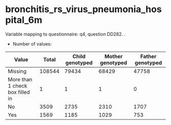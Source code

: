 # bronchitis_rs_virus_pneumonia_hospital_6m
Variable mapping to questionnaire: q4, question DD282.
.
- Number of values:

| Value | Total | Child genotyped | Mother genotyped | Father genotyped |
| ----- | ----- | --------------- | ---------------- | ---------------- |
| Missing | 108544 | 79434 | 68429 | 47758 |
| More than 1 check box filled in | 1 | 1 | 1 |0 |
| No | 3509 | 2735 | 2310 |1707 |
| Yes | 1569 | 1185 | 1029 |753 |



